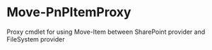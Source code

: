 # Move-PnPItemProxy
Proxy cmdlet for using Move-Item between SharePoint provider and FileSystem provider
